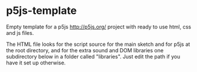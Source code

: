 # p5js-template
Empty template for a p5js http://p5js.org/ project with ready to use html, css and js files. 

The HTML file looks for the script source for the main sketch and for p5js at the root directory, and for the extra sound
and DOM libraries one subdirectory below in a folder called "libraries". Just edit the path if you have it set up otherwise.
